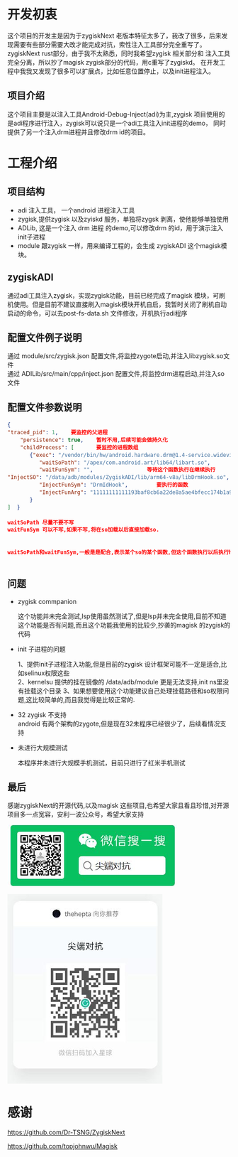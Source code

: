 
# 开发初衷
这个项目的开发主是因为于zygiskNext 老版本特征太多了，我改了很多，后来发现需要有些部分需要大改才能完成对抗，索性注入工具部分完全重写了。
zygiskNext rust部分，由于我不太熟悉，同时我希望zygisk 相关部分和 注入工具完全分离，所以抄了magisk zygisk部分的代码，用c重写了zygiskd。
在开发工程中我我又发现了很多可以扩展点，比如任意位置停止，以及init进程注入。


## 项目介绍


这个项目主要是以注入工具Android-Debug-Inject(adi)为主,zygisk 项目使用的是adi程序进行注入，zygisk可以说只是一个adi工具注入init进程的demo，
同时提供了另一个注入drm进程并且修改drm id的项目。


# 工程介绍

## 项目结构
+ adi 注入工具， 一个android 进程注入工具
+ zygisk,提供zygisk 以及zyiskd 服务，单独将zygsk 剥离，使他能够单独使用
+ ADLib, 这是一个注入 drm 进程 的demo,可以修改drm 的id，用于演示注入init子进程
+ module 跟zygisk 一样，用来编译工程的，会生成 zygiskADI 这个magisk模块。

## zygiskADI

通过adi工具注入zygisk，实现zygisk功能，目前已经完成了magisk 模块，可刷机使用。但是目前不建议直接刷入magisk模块开机自启，我暂时关闭了刷机自动启动的命令，可以去post-fs-data.sh 文件修改，开机执行adi程序



## 配置文件例子说明
通过 module/src/zygisk.json 配置文件,将监控zygote启动,并注入libzygisk.so文件  
通过 ADILib/src/main/cpp/inject.json 配置文件,将监控drm进程启动,并注入so文件

## 配置文件参数说明

```json  
{    
"traced_pid": 1,    要监控的父进程  
    "persistence": true,    暂时不用,后续可能会做持久化  
    "childProcess": [       要监控的进程数组  
       {"exec": "/vendor/bin/hw/android.hardware.drm@1.4-service.widevine",    监控的进程exec文件名字  
          "waitSoPath": "/apex/com.android.art/lib64/libart.so",                 等待这个so加载在继续执行  
          "waitFunSym": "",                 等待这个函数执行在继续执行   
"InjectSO": "/data/adb/modules/ZygiskADI/lib/arm64-v8a/libDrmHook.so",  要加载的so文件  
          "InjectFunSym": "DrmIdHook",         要执行的函数  
          "InjectFunArg": "11111111111193baf8cb6a22de8a5ae4bfecc174b1a9405dc71b8b3fac1c734f"    函数参数,目前只支持一个,会传入第二个参数,第一个为so的handle  
       }    
]  }  
  
waitSoPath 尽量不要不写  
waitFunSym 可以不写,如果不写,将在so加载以后直接加载so.  
  
  
waitSoPath和waitFunSym,一般是是配合,表示某个so的某个函数,但这个函数执行以后执行hook代码  
  
```  




## 问题
+ zygisk commpanion

  这个功能并未完全测试,lsp使用虽然测试了,但是lsp并未完全使用,目前不知道这个功能是否有问题,而且这个功能我使用的比较少,抄袭的magisk 的zygisk的代码

+ init 子进程的问题

  1、提供init子进程注入功能,但是目前的zygisk 设计框架可能不一定是适合,比如selinux权限这些  
  2、kernelsu 提供的挂在镜像的 /data/adb/module 更是无法支持,init ns里没有挂载这个目录 
  3、如果想要使用这个功能建议自己处理挂载路径和so权限问题,这比较简单的,而且我觉得是比较正常的.

+ 32 zygisk 不支持  
  android 有两个架构的zygote,但是现在32未程序已经很少了，后续看情况支持

+ 未进行大规模测试

  本程序并未进行大规模手机测试，目前只进行了红米手机测试


## 最后
感谢zygiskNext的开源代码,以及magisk 这些项目,也希望大家且看且珍惜,对开源项目多一点宽容，安利一波公众号，希望大家支持

![输入图片说明](doc/images/wx.jpg)

![输入图片说明](doc/images/start.jpg)




#  感谢
https://github.com/Dr-TSNG/ZygiskNext

https://github.com/topjohnwu/Magisk
